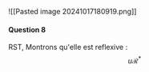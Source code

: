 ![[Pasted image 20241017180919.png]]

#### Question 8
RST, 
Montrons qu'elle est reflexive : 
$$u \mathcal{R}^{*} $$